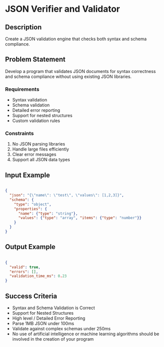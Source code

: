 # JSON Verifier and Validator

## Description
Create a JSON validation engine that checks both syntax and schema compliance.

## Problem Statement
Develop a program that validates JSON documents for syntax correctness and schema compliance without using existing JSON libraries.

### Requirements
- Syntax validation
- Schema validation
- Detailed error reporting
- Support for nested structures
- Custom validation rules

### Constraints
1. No JSON parsing libraries
2. Handle large files efficiently
3. Clear error messages
4. Support all JSON data types

## Input Example
```json

{
  "json": "{\"name\": \"test\", \"values\": [1,2,3]}",
  "schema": {
    "type": "object",
    "properties": {
      "name": {"type": "string"},
      "values": {"type": "array", "items": {"type": "number"}}
    }
  }
}
```

## Output Example
```json

{
  "valid": true,
  "errors": [],
  "validation_time_ms": 0.23
}
```


## Success Criteria
- Syntax and Schema Validation is Correct
- Support for Nested Structures
- High level / Detailed Error Reporting
- Parse 1MB JSON under 100ms
- Validate against complex schemas under 250ms
- No use of artificial intelligence or machine learning algorithms should be involved in the creation of your program
